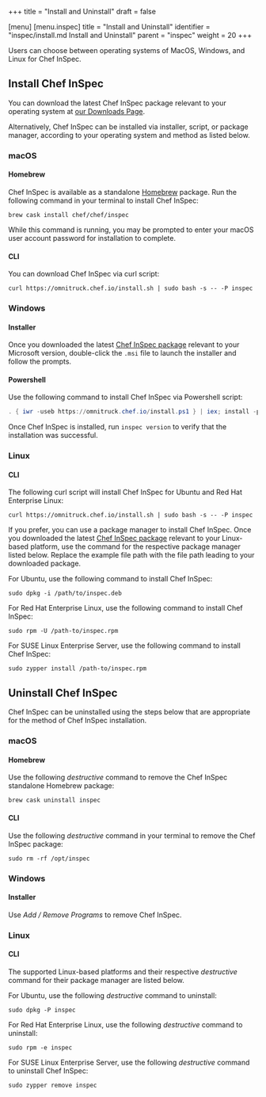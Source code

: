 +++
title = "Install and Uninstall"
draft = false

[menu]
  [menu.inspec]
    title = "Install and Uninstall"
    identifier = "inspec/install.md Install and Uninstall"
    parent = "inspec"
    weight = 20
+++

Users can choose between operating systems of MacOS, Windows, and Linux for Chef InSpec.

## Install Chef InSpec

You can download the latest Chef InSpec package relevant to your operating system at [our Downloads Page](https://downloads.chef.io/inspec).

Alternatively, Chef InSpec can be installed via installer, script, or package manager, according to your operating system and method as listed below.

### macOS

#### Homebrew

Chef InSpec is available as a standalone [Homebrew](https://brew.sh/) package. Run the following command in your terminal to install Chef InSpec:

```
brew cask install chef/chef/inspec
```

While this command is running, you may be prompted to enter your macOS user account password for installation to complete.

#### CLI

You can download Chef InSpec via curl script:

```
curl https://omnitruck.chef.io/install.sh | sudo bash -s -- -P inspec
```

### Windows

#### Installer

Once you downloaded the latest [Chef InSpec package](https://downloads.chef.io/inspec) relevant to your Microsoft version, double-click the `.msi` file to launch the installer and follow the prompts.

#### Powershell

Use the following command to install Chef InSpec via Powershell script:

```powershell
. { iwr -useb https://omnitruck.chef.io/install.ps1 } | iex; install -project inspec
```

Once Chef InSpec is installed, run `inspec version` to verify that the installation was successful.

### Linux

#### CLI

The following curl script will install Chef InSpec for Ubuntu and Red Hat Enterprise Linux:

```
curl https://omnitruck.chef.io/install.sh | sudo bash -s -- -P inspec
```

If you prefer, you can use a package manager to install Chef InSpec.
Once you downloaded the latest [Chef InSpec package](https://downloads.chef.io/inspec) relevant to your Linux-based platform, use the command for the respective package manager listed below.
Replace the example file path with the file path leading to your downloaded package.

For Ubuntu, use the following command to install Chef InSpec:

```
sudo dpkg -i /path/to/inspec.deb
```

For Red Hat Enterprise Linux, use the following command to install Chef InSpec:

```
sudo rpm -U /path-to/inspec.rpm
```

For SUSE Linux Enterprise Server, use the following command to install Chef InSpec:

```
sudo zypper install /path-to/inspec.rpm
```


## Uninstall Chef InSpec

Chef InSpec can be uninstalled using the steps below that are appropriate for the method of Chef InSpec installation.

### macOS

#### Homebrew

Use the following *destructive* command to remove the Chef InSpec standalone Homebrew package:

```
brew cask uninstall inspec
```

#### CLI

Use the following *destructive* command in your terminal to remove the Chef InSpec package:

```
sudo rm -rf /opt/inspec
```

### Windows

#### Installer

Use *Add / Remove Programs* to remove Chef InSpec.

### Linux

#### CLI

The supported Linux-based platforms and their respective *destructive* command for their package manager are listed below.

For Ubuntu, use the following *destructive* command to uninstall:

```
sudo dpkg -P inspec
```

For Red Hat Enterprise Linux, use the following *destructive* command to uninstall:

```
sudo rpm -e inspec
```

For SUSE Linux Enterprise Server, use the following *destructive* command to uninstall Chef InSpec:

```
sudo zypper remove inspec
```

